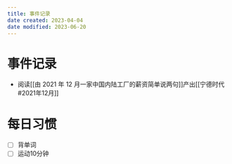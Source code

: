 ```yaml
---
title: 事件记录
date created: 2023-04-04
date modified: 2023-06-20
---
```


# 事件记录

- 阅读[[由 2021 年 12 月一家中国内陆工厂的薪资简单说两句]]产出[[宁德时代#2021年12月]]

# 每日习惯

- [ ] 背单词
- [ ] 运动10分钟

